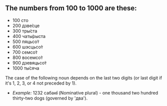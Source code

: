 ## The numbers from 100 to 1000 are these:
* 100 сто
* 200 дзве́сце
* 300 тры́ста
* 400 чаты́рыста
* 500 пяцьсо́т
* 600 шэсцьсо́т
* 700 семсо́т
* 800 восемсо́т
* 900 дзевяцьсо́т
* 1000 ты́сяча

The case of the following noun depends on the last two digits (or last digit if it's 1, 2, 3, or 4 not preceded by 1).

* *Example:* 1232 сабак**і́** (Nominative plural) - one thousand two hundred thirty-two dogs (governed by 'два').